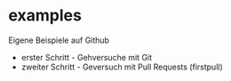 # examples
Eigene Beispiele auf Github
- erster Schritt - Gehversuche mit Git
- zweiter Schritt - Geversuch mit Pull Requests (firstpull)

